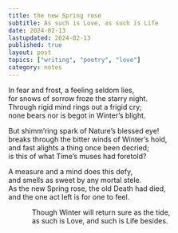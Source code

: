 ```yaml
---
title: the new Spring rose
subtitle: As such is Love, as such is Life
date: 2024-02-13
lastupdated: 2024-02-13
published: true
layout: post
topics: ["writing", "poetry", "love"]
category: notes
---
```


In fear and frost, a feeling seldom lies,<br>
for snows of sorrow froze the starry night.<br>
Through rigid mind rings out a frigid cry;<br>
none bears nor is begot in Winter’s blight.

But shimm’ring spark of Nature’s blessed eye!<br>
breaks through the bitter winds of Winter’s hold,<br>
and fast alights a thing once been decried;<br>
is this of what Time’s muses had foretold?

A measure and a mind does this defy,<br>
and smells as sweet by any mortal stele.<br>
As the new Spring rose, the old Death had died,<br>
and the one act left is for one to feel.

&nbsp;&nbsp;&nbsp;&nbsp;&nbsp;&nbsp;&nbsp;&nbsp;&nbsp;&nbsp;&nbsp;&nbsp;Though Winter will return sure as the tide,<br>
&nbsp;&nbsp;&nbsp;&nbsp;&nbsp;&nbsp;&nbsp;&nbsp;&nbsp;&nbsp;&nbsp;&nbsp;as such is Love, and such is Life besides.
